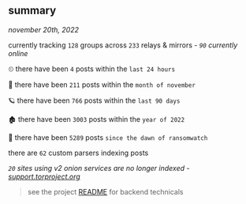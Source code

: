 
## summary
_november 20th, 2022_

currently tracking `128` groups across `233` relays & mirrors - _`90` currently online_

⏲ there have been `4` posts within the `last 24 hours`

🦈 there have been `211` posts within the `month of november`

🪐 there have been `766` posts within the `last 90 days`

🏚 there have been `3003` posts within the `year of 2022`

🦕 there have been `5289` posts `since the dawn of ransomwatch`

there are `62` custom parsers indexing posts

_`20` sites using v2 onion services are no longer indexed - [support.torproject.org](https://support.torproject.org/onionservices/v2-deprecation/)_

> see the project [README](https://github.com/joshhighet/ransomwatch#ransomwatch--) for backend technicals

